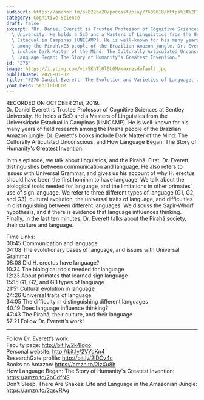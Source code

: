 ```yaml
---
audiourl: https://anchor.fm/s/822ba20/podcast/play/7609618/https%3A%2F%2Fd3ctxlq1ktw2nl.cloudfront.net%2Fproduction%2F2019-9-25%2F30945253-44100-2-be9e04409760b.m4a
category: Cognitive Science
draft: false
excerpt: "Dr. Daniel Everett is Trustee Professor of Cognitive Sciences at Bentley\
  \ University. He holds a ScD and a Masters of Linguistics from the Universidade\
  \ Estadual in Campinas (UNICAMP). He is well-known for his many years of field research\
  \ among the Pirah\xE3 people of the Brazilian Amazon jungle. Dr. Everett's books\
  \ include Dark Matter of the Mind: The Culturally Articulated Unconscious, and How\
  \ Language Began: The Story of Humanity's Greatest Invention."
id: '276'
image: https://i.ytimg.com/vi/5KhTl0l0L0M/maxresdefault.jpg
publishDate: 2020-01-02
title: "#276 Daniel Everett: The Evolution and Varieties of Language, and the Pirah\xE3"
youtubeid: 5KhTl0l0L0M
---
```

<div class="timelinks">

RECORDED ON OCTOBER 21st, 2019.  
Dr. Daniel Everett is Trustee Professor of Cognitive Sciences at Bentley University. He holds a ScD and a Masters of Linguistics from the Universidade Estadual in Campinas (UNICAMP). He is well-known for his many years of field research among the Pirahã people of the Brazilian Amazon jungle. Dr. Everett's books include Dark Matter of the Mind: The Culturally Articulated Unconscious, and How Language Began: The Story of Humanity's Greatest Invention.

In this episode, we talk about linguistics, and the Pirahã. First, Dr. Everett distinguishes between communication and language. He also refers to issues with Universal Grammar, and gives us his account of why H. erectus should have been the first hominin to have language. We talk about the biological tools needed for language, and the limitations in other primates’ use of sign language. We refer to three different types of language (G1, G2, and G3), cultural evolution, the universal traits of language, and difficulties in distinguishing between different languages. We discuss the Sapir-Whorf hypothesis, and if there is evidence that language influences thinking. Finally, in the last ten minutes, Dr. Everett talks about the Pirahã society, their culture and language.

Time Links:  
<time>00:45</time> Communication and language  
<time>04:08</time> The evolutionary bases of language, and issues with Universal Grammar  
<time>08:08</time> Did H. erectus have language?    
<time>10:34</time> The biological tools needed for language   
<time>12:23</time> About primates that learned sign language  
<time>15:15</time> G1, G2, and G3 types of language   
<time>21:51</time> Cultural evolution in language  
<time>24:26</time> Universal traits of language  
<time>34:05</time> The difficulty in distinguishing different languages  
<time>40:19</time> Does language influence thinking?  
<time>47:43</time> The Pirahã, their culture, and their language   
<time>57:21</time> Follow Dr. Everett’s work!

---

Follow Dr. Everett’s work:  
Faculty page: http://bit.ly/2k4ldgo  
Personal website: http://bit.ly/2VYqKn4  
ResearchGate profile: http://bit.ly/2lDCv4c  
Books on Amazon: https://amzn.to/2lzXu8h  
How Language Began: The Story of Humanity's Greatest Invention: https://amzn.to/2pCdfNS  
Don't Sleep, There Are Snakes: Life and Language in the Amazonian Jungle: https://amzn.to/2qsvRAg
</div>

